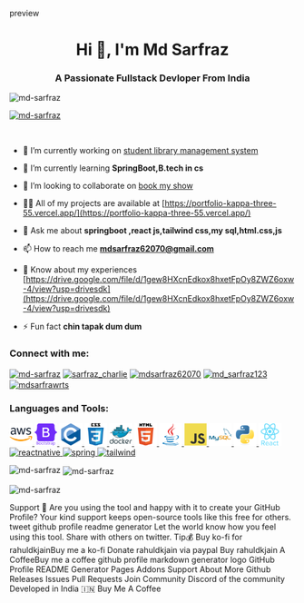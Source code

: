 

preview
<h1 align="center">Hi 👋, I'm Md Sarfraz</h1>
<h3 align="center">A Passionate Fullstack Devloper From India</h3>

<p align="left"> <img src="https://komarev.com/ghpvc/?username=md-sarfraz&label=Profile%20views&color=0e75b6&style=flat" alt="md-sarfraz" /> </p>

<p align="left"> <a href="https://github.com/ryo-ma/github-profile-trophy"><img src="https://github-profile-trophy.vercel.app/?username=md-sarfraz" alt="md-sarfraz" /></a> </p>

<p align="left"> <a href="https://twitter.com/" target="blank"><img src="https://img.shields.io/twitter/follow/?logo=twitter&style=for-the-badge" alt="" /></a> </p>

- 🔭 I’m currently working on [student library management system](https://github.com/Md-sarfraz/student-library-management-backend)

- 🌱 I’m currently learning **SpringBoot,B.tech in cs**

- 👯 I’m looking to collaborate on [book my show](https://movie-ticket-booking-tau-five.vercel.app/)

- 👨‍💻 All of my projects are available at [https://portfolio-kappa-three-55.vercel.app/](https://portfolio-kappa-three-55.vercel.app/)

- 💬 Ask me about **springboot ,react js,tailwind css,my sql,html.css,js**

- 📫 How to reach me **mdsarfraz62070@gmail.com**

- 📄 Know about my experiences [https://drive.google.com/file/d/1gew8HXcnEdkox8hxetFpOy8ZWZ6oxw-4/view?usp=drivesdk](https://drive.google.com/file/d/1gew8HXcnEdkox8hxetFpOy8ZWZ6oxw-4/view?usp=drivesdk)

- ⚡ Fun fact **chin tapak dum dum**

<h3 align="left">Connect with me:</h3>
<p align="left">
<a href="https://linkedin.com/in/md-sarfraz" target="blank"><img align="center" src="https://raw.githubusercontent.com/rahuldkjain/github-profile-readme-generator/master/src/images/icons/Social/linked-in-alt.svg" alt="md-sarfraz" height="30" width="40" /></a>
<a href="https://instagram.com/sarfraz_charlie" target="blank"><img align="center" src="https://raw.githubusercontent.com/rahuldkjain/github-profile-readme-generator/master/src/images/icons/Social/instagram.svg" alt="sarfraz_charlie" height="30" width="40" /></a>
<a href="https://www.hackerrank.com/mdsarfraz62070" target="blank"><img align="center" src="https://raw.githubusercontent.com/rahuldkjain/github-profile-readme-generator/master/src/images/icons/Social/hackerrank.svg" alt="mdsarfraz62070" height="30" width="40" /></a>
<a href="https://www.leetcode.com/md_sarfraz123" target="blank"><img align="center" src="https://raw.githubusercontent.com/rahuldkjain/github-profile-readme-generator/master/src/images/icons/Social/leet-code.svg" alt="md_sarfraz123" height="30" width="40" /></a>
<a href="https://auth.geeksforgeeks.org/user/mdsarfrawrts" target="blank"><img align="center" src="https://raw.githubusercontent.com/rahuldkjain/github-profile-readme-generator/master/src/images/icons/Social/geeks-for-geeks.svg" alt="mdsarfrawrts" height="30" width="40" /></a>
</p>

<h3 align="left">Languages and Tools:</h3>
<p align="left"> <a href="https://aws.amazon.com" target="_blank" rel="noreferrer"> <img src="https://raw.githubusercontent.com/devicons/devicon/master/icons/amazonwebservices/amazonwebservices-original-wordmark.svg" alt="aws" width="40" height="40"/> </a> <a href="https://getbootstrap.com" target="_blank" rel="noreferrer"> <img src="https://raw.githubusercontent.com/devicons/devicon/master/icons/bootstrap/bootstrap-plain-wordmark.svg" alt="bootstrap" width="40" height="40"/> </a> <a href="https://www.cprogramming.com/" target="_blank" rel="noreferrer"> <img src="https://raw.githubusercontent.com/devicons/devicon/master/icons/c/c-original.svg" alt="c" width="40" height="40"/> </a> <a href="https://www.w3schools.com/css/" target="_blank" rel="noreferrer"> <img src="https://raw.githubusercontent.com/devicons/devicon/master/icons/css3/css3-original-wordmark.svg" alt="css3" width="40" height="40"/> </a> <a href="https://www.docker.com/" target="_blank" rel="noreferrer"> <img src="https://raw.githubusercontent.com/devicons/devicon/master/icons/docker/docker-original-wordmark.svg" alt="docker" width="40" height="40"/> </a> <a href="https://www.w3.org/html/" target="_blank" rel="noreferrer"> <img src="https://raw.githubusercontent.com/devicons/devicon/master/icons/html5/html5-original-wordmark.svg" alt="html5" width="40" height="40"/> </a> <a href="https://www.java.com" target="_blank" rel="noreferrer"> <img src="https://raw.githubusercontent.com/devicons/devicon/master/icons/java/java-original.svg" alt="java" width="40" height="40"/> </a> <a href="https://developer.mozilla.org/en-US/docs/Web/JavaScript" target="_blank" rel="noreferrer"> <img src="https://raw.githubusercontent.com/devicons/devicon/master/icons/javascript/javascript-original.svg" alt="javascript" width="40" height="40"/> </a> <a href="https://www.mysql.com/" target="_blank" rel="noreferrer"> <img src="https://raw.githubusercontent.com/devicons/devicon/master/icons/mysql/mysql-original-wordmark.svg" alt="mysql" width="40" height="40"/> </a> <a href="https://www.python.org" target="_blank" rel="noreferrer"> <img src="https://raw.githubusercontent.com/devicons/devicon/master/icons/python/python-original.svg" alt="python" width="40" height="40"/> </a> <a href="https://reactjs.org/" target="_blank" rel="noreferrer"> <img src="https://raw.githubusercontent.com/devicons/devicon/master/icons/react/react-original-wordmark.svg" alt="react" width="40" height="40"/> </a> <a href="https://reactnative.dev/" target="_blank" rel="noreferrer"> <img src="https://reactnative.dev/img/header_logo.svg" alt="reactnative" width="40" height="40"/> </a> <a href="https://spring.io/" target="_blank" rel="noreferrer"> <img src="https://www.vectorlogo.zone/logos/springio/springio-icon.svg" alt="spring" width="40" height="40"/> </a> <a href="https://tailwindcss.com/" target="_blank" rel="noreferrer"> <img src="https://www.vectorlogo.zone/logos/tailwindcss/tailwindcss-icon.svg" alt="tailwind" width="40" height="40"/> </a> </p>

<p><img align="left" src="https://github-readme-stats.vercel.app/api/top-langs?username=md-sarfraz&show_icons=true&locale=en&layout=compact" alt="md-sarfraz" /></p>

<p>&nbsp;<img align="center" src="https://github-readme-stats.vercel.app/api?username=md-sarfraz&show_icons=true&locale=en" alt="md-sarfraz" /></p>

<p><img align="center" src="https://github-readme-streak-stats.herokuapp.com/?user=md-sarfraz&" alt="md-sarfraz" /></p>

Support 🙏
Are you using the tool and happy with it to create your GitHub Profile?
Your kind support keeps open-source tools like this free for others.
tweet github profile readme generator
Let the world know how you feel using this tool. Share with others on twitter.
Tip💰
Buy ko-fi for rahuldkjainBuy me a ko-fi
Donate rahuldkjain via paypal
Buy rahuldkjain A CoffeeBuy me a coffee
github profile markdown generator logo
GitHub Profile README Generator
Pages
Addons
Support
About
More
Github
Releases
Issues
Pull Requests
Join Community
Discord of the community
Developed in India 🇮🇳
Buy Me A Coffee
